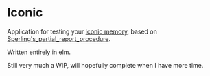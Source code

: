# Iconic

Application for testing your [iconic memory](https://en.wikipedia.org/wiki/Iconic_memory), based on [Sperling's_partial_report_procedure](https://en.wikipedia.org/wiki/Iconic_memory#Sperling's_partial_report_procedure).

Written entirely in elm.

Still very much a WIP, will hopefully complete when I have more time.
